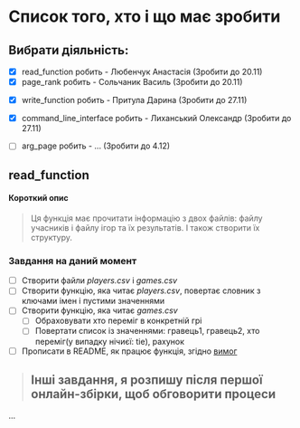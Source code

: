 # Список того, хто і що має зробити
## Вибрати діяльність:
  + [x] read_function робить - Любенчук Анастасія (Зробити до 20.11)
  + [x] page_rank робить - Сольчаник Василь (Зробити до 20.11)
  - [x] write_function робить - Притула Дарина (Зробити до 27.11)
  + [x] command_line_interface робить - Лиханський Олександр (Зробити до 27.11)
  - [ ] arg_page робить - ... (Зробити до 4.12)

## read_function
#### Короткий опис
> Ця функція має прочитати інформацію з двох файлів: файлу учасників і файлу ігор та їх результатів.
> І також створити їх структуру.
### Завдання на даний момент
  - [ ] Створити файли *players.csv* і *games.csv*
  - [ ] Створити функцію, яка читає *players.csv*, повертає словник з ключами імен і пустими значеннями
  - [ ] Створити функцію, яка читає *games.csv*
    - [ ] Обраховувати хто переміг в конкретній грі
    - [ ] Повертати список із значеннями: гравець1, гравець2, хто переміг(у випадку нічиєї: tie), рахунок
  - [ ] Прописати в README, як працює функція, згідно [вимог](https://learn.ucu.edu.ua/pluginfile.php/37416/mod_assign/introattachment/0/Discrete_Math_Projects_List.pdf?forcedownload=1) 
> ## Інші завдання, я розпишу після першої онлайн-збірки, щоб обговорити процеси
...
